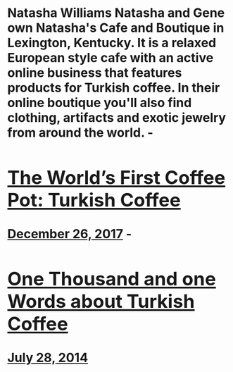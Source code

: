 # Natasha Williams Natasha and Gene own Natasha's Cafe and Boutique in Lexington, Kentucky. It is a relaxed European style cafe with an active online business that features products for Turkish coffee. In their online boutique you'll also find clothing, artifacts and exotic jewelry from around the world. - [<h2>The World’s First Coffee Pot: Turkish Coffee</h2>December 26, 2017](https://ineedcoffee.com/the-worlds-first-coffee-pot-turkish-coffee/) - [<h2>One Thousand and one Words about Turkish Coffee</h2>July 28, 2014](https://ineedcoffee.com/one-thousand-and-one-words-about-turkish-coffee/)